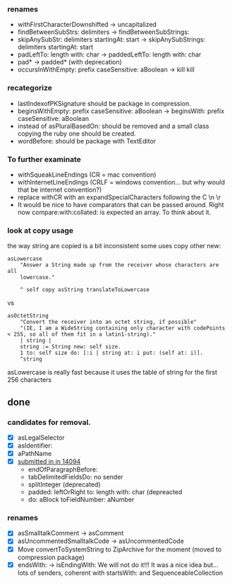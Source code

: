 ### renames
 * withFirstCharacterDownshifted -> uncapitalized
 * findBetweenSubStrs: delimiters -> findBetweenSubStrings:
 * skipAnySubStr: delimiters startingAt: start -> skipAnySubStrings: delimiters startingAt: start 
 * padLeftTo: length with: char -> paddedLeftTo: length with: char 
 * pad* -> padded* (with deprecation)
 * occursInWithEmpty: prefix caseSensitive: aBoolean  -> kill kill
 

### recategorize

* lastIndexofPKSignature should be package in compression.
* beginsWithEmpty: prefix caseSensitive: aBoolean -> beginsWith: prefix caseSensitive: aBoolean
* instead of asPluralBasedOn: should be removed and a small class copying the ruby one should be created.
* wordBefore: should be package with TextEditor

### To further examinate

- withSqueakLineEndings (CR = mac convention)
- withInternetLineEndings (CRLF = windows convention… but why would that be internet convention?)
- replace withCR with an expandSpecialCharacters following the C \n \r
- It would be nice to have comparators that can be passed around. Right now compare:with:collated: is expected an array. To think about it.




### look at copy usage

the way string are copied is a bit inconsistent some uses copy other new:

	asLowercase
		"Answer a String made up from the receiver whose characters are all 
		lowercase."
	
		^ self copy asString translateToLowercase

vs

	asOctetString
		"Convert the receiver into an octet string, if possible"
		"(IE, I am a WideString containing only character with codePoints < 255, so all of them fit in a latin1-string)."
		| string |
		string := String new: self size.
		1 to: self size do: [:i | string at: i put: (self at: i)].
		^string


asLowercase is really fast because it uses the table of string for the first 256 characters



## done

### candidates for removal.

* [X] asLegalSelector
* [X] asIdentifier:
* [X] aPathName
* [X] [submitted in in 14094](https://pharo.fogbugz.com/f/cases/14094)
    * endOfParagraphBefore:
    * tabDelimitedFieldsDo: no sender
    * splitInteger (deprecated)
    * padded: leftOrRight to: length with: char (depreacted
    * do: aBlock toFieldNumber: aNumber

### renames

* [X] asSmalltalkComment -> asComment
* [X] asUncommentedSmalltalkCode -> asUncommentedCode
* [X] Move convertToSystemString to ZipArchive for the moment (moved to compression package)
* [X] endsWith: -> isEndingWith: We will not do it!!! It was a nice idea but...  lots of senders, coherent with startsWith: and SequenceableCollection
